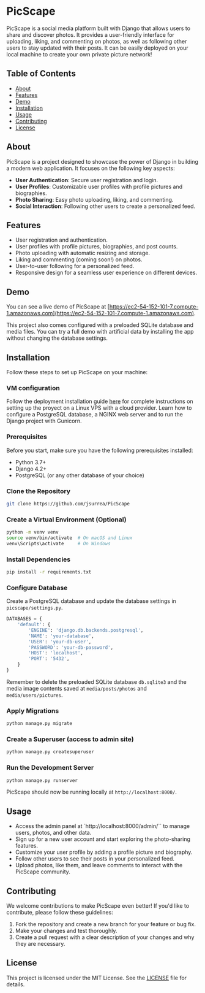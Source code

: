 # PicScape

PicScape is a social media platform built with Django that allows users to share and discover photos. It provides a user-friendly interface for uploading, liking, and commenting on photos, as well as following other users to stay updated with their posts. It can be easily deployed on your local machine to create your own private picture network!

## Table of Contents

- [About](#about)
- [Features](#features)
- [Demo](#demo)
- [Installation](#installation)
- [Usage](#usage)
- [Contributing](#contributing)
- [License](#license)

## About

PicScape is a project designed to showcase the power of Django in building a modern web application. It focuses on the following key aspects:

- **User Authentication**: Secure user registration and login.
- **User Profiles**: Customizable user profiles with profile pictures and biographies.
- **Photo Sharing**: Easy photo uploading, liking, and commenting.
- **Social Interaction**: Following other users to create a personalized feed.

## Features

- User registration and authentication.
- User profiles with profile pictures, biographies, and post counts.
- Photo uploading with automatic resizing and storage.
- Liking and commenting (coming soon!) on photos.
- User-to-user following for a personalized feed.
- Responsive design for a seamless user experience on different devices.

## Demo

You can see a live demo of PicScape at [https://ec2-54-152-101-7.compute-1.amazonaws.com](https://ec2-54-152-101-7.compute-1.amazonaws.com).

This project also comes configured with a preloaded SQLite database and media files. You can try a full demo with artificial data by installing the app without changing the database settings.

## Installation

Follow these steps to set up PicScape on your machine:

### VM configuration

Follow the deployment installation guide [here](deployment.md) for complete instructions on setting up the proyect on a Linux VPS with a cloud provider. Learn how to configure a PostgreSQL database, a NGINX web server and to run the Django project with Gunicorn.

### Prerequisites

Before you start, make sure you have the following prerequisites installed:

- Python 3.7+
- Django 4.2+
- PostgreSQL (or any other database of your choice)

### Clone the Repository

```bash
git clone https://github.com/jsurrea/PicScape
```

### Create a Virtual Environment (Optional)

```bash
python -m venv venv
source venv/bin/activate  # On macOS and Linux
venv\Scripts\activate     # On Windows
```

### Install Dependencies

```bash
pip install -r requirements.txt
```

### Configure Database

Create a PostgreSQL database and update the database settings in `picscape/settings.py`.

```python
DATABASES = {
    'default': {
        'ENGINE': 'django.db.backends.postgresql',
        'NAME': 'your-database',
        'USER': 'your-db-user',
        'PASSWORD': 'your-db-password',
        'HOST': 'localhost',
        'PORT': '5432',
    }
}
```

Remember to delete the preloaded SQLite database `db.sqlite3` and the media image contents saved at `media/posts/photos` and `media/users/pictures`.

### Apply Migrations

```bash
python manage.py migrate
```

### Create a Superuser (access to admin site)

```bash
python manage.py createsuperuser
```

### Run the Development Server

```bash
python manage.py runserver
```

PicScape should now be running locally at `http://localhost:8000/`.

## Usage

- Access the admin panel at `http://localhost:8000/admin/`` to manage users, photos, and other data.
- Sign up for a new user account and start exploring the photo-sharing features.
- Customize your user profile by adding a profile picture and biography.
- Follow other users to see their posts in your personalized feed.
- Upload photos, like them, and leave comments to interact with the PicScape community.

## Contributing
We welcome contributions to make PicScape even better! If you'd like to contribute, please follow these guidelines:

1. Fork the repository and create a new branch for your feature or bug fix.
2. Make your changes and test thoroughly.
3. Create a pull request with a clear description of your changes and why they are necessary.

## License

This project is licensed under the MIT License. See the [LICENSE](LICENSE) file for details.
